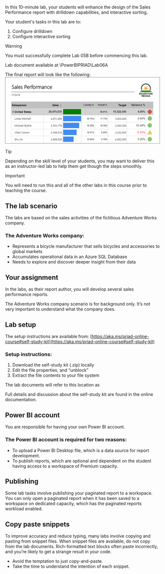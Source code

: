 In this 10-minute lab, your students will enhance the design of the Sales Performance report with drilldown capabilities, and interactive sorting.


Your student's tasks in this lab are to:
1. Configure drilldown
2. Configure interactive sorting

> [!WARNING]
>  You must successfully complete Lab 05B before commencing this lab.


Lab document available at <CourseFolder>\PowerBIPRIAD\Lab06A


The final report will look like the following:
![alt text for image](../media/sales-performance-3.png)

> [!Tip]
> Depending on the skill level of your students, you may want to deliver this as an instructor-led lab to help them get though the steps smoothly.

> [!IMPORTANT]
> You will need to run this and all of the other labs in this course prior to teaching the course.

## The lab scenario
The labs are based on the sales activities of the fictitious Adventure Works company.

### The Adventure Works company:
- Represents a bicycle manufacturer that sells bicycles and accessories to global markets
- Accumulates operational data in an Azure SQL Database
- Needs to explore and discover deeper insight from their data

## Your assignment
In the labs, as their report author, you will develop several sales performance reports.

The Adventure Works company scenario is for background only. It’s not very important to understand what the company does. 

## Lab setup
The setup instructions are available from: [https://aka.ms/priad-online-course#self-study-kit](https://aka.ms/priad-online-course#self-study-kit)

### Setup instructions:
1. Download the self-study kit (.zip) locally
1. Edit the file properties, and “unblock”
1. Extract the file contents to your file system 


The lab documents will refer to this location as <CourseFolder>

Full details and discussion about the self-study kit are found in the online documentation.

## Power BI account
You are responsible for having your own Power BI account.

### The Power BI account is required for two reasons: 
- To upload a Power BI Desktop file, which is a data source for report development. 
- To publish reports, which are optional and dependent on the student having access to a workspace of Premium capacity.

## Publishing
Some lab tasks involve publishing your paginated report to a workspace.
You can only open a paginated report when it has been saved to a workspace on dedicated capacity, which has the paginated reports workload enabled.


## Copy paste snippets
To improve accuracy and reduce typing, many labs involve copying and pasting from snippet files. 
When snippet files are available, do not copy from the lab documents. Rich-formatted text blocks often paste incorrectly, and you’re likely to get a strange result in your code.

- Avoid the temptation to just copy-and-paste.
- Take the time to understand the intention of each snippet.


